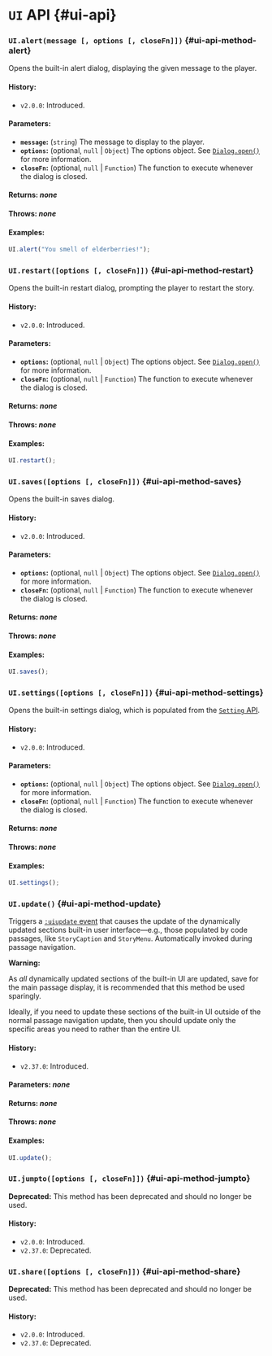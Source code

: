 <!-- ***********************************************************************************************
	UI API
************************************************************************************************ -->
# `UI` API {#ui-api}

<!-- *********************************************************************** -->

### `UI.alert(message [, options [, closeFn]])` {#ui-api-method-alert}

Opens the built-in alert dialog, displaying the given message to the player.

#### History:

* `v2.0.0`: Introduced.

#### Parameters:

* **`message`:** (`string`) The message to display to the player.
* **`options`:** (optional, `null` | `Object`) The options object.  See [`Dialog.open()`](#dialog-api-method-open) for more information.
* **`closeFn`:** (optional, `null` | `Function`) The function to execute whenever the dialog is closed.

#### Returns: *none*

#### Throws: *none*

#### Examples:

```javascript
UI.alert("You smell of elderberries!");
```

<!-- *********************************************************************** -->

### `UI.restart([options [, closeFn]])` {#ui-api-method-restart}

Opens the built-in restart dialog, prompting the player to restart the story.

#### History:

* `v2.0.0`: Introduced.

#### Parameters:

* **`options`:** (optional, `null` | `Object`) The options object.  See [`Dialog.open()`](#dialog-api-method-open) for more information.
* **`closeFn`:** (optional, `null` | `Function`) The function to execute whenever the dialog is closed.

#### Returns: *none*

#### Throws: *none*

#### Examples:

```javascript
UI.restart();
```

<!-- *********************************************************************** -->

### `UI.saves([options [, closeFn]])` {#ui-api-method-saves}

Opens the built-in saves dialog.

#### History:

* `v2.0.0`: Introduced.

#### Parameters:

* **`options`:** (optional, `null` | `Object`) The options object.  See [`Dialog.open()`](#dialog-api-method-open) for more information.
* **`closeFn`:** (optional, `null` | `Function`) The function to execute whenever the dialog is closed.

#### Returns: *none*

#### Throws: *none*

#### Examples:

```javascript
UI.saves();
```

<!-- *********************************************************************** -->

### `UI.settings([options [, closeFn]])` {#ui-api-method-settings}

Opens the built-in settings dialog, which is populated from the [`Setting` API](#setting-api).

#### History:

* `v2.0.0`: Introduced.

#### Parameters:

* **`options`:** (optional, `null` | `Object`) The options object.  See [`Dialog.open()`](#dialog-api-method-open) for more information.
* **`closeFn`:** (optional, `null` | `Function`) The function to execute whenever the dialog is closed.

#### Returns: *none*

#### Throws: *none*

#### Examples:

```javascript
UI.settings();
```

<!-- *********************************************************************** -->

### `UI.update()` {#ui-api-method-update}

Triggers a [`:uiupdate` event](#events-system-event-uiupdate) that causes the update of the dynamically updated sections built-in user interface—e.g., those populated by code passages, like `StoryCaption` and `StoryMenu`.  Automatically invoked during passage navigation.

<div role="note" class="warning"><b>Warning:</b>
<p>As <em>all</em> dynamically updated sections of the built-in UI are updated, save for the main passage display, it is recommended that this method be used sparingly.</p>
<p>Ideally, if you need to update these sections of the built-in UI outside of the normal passage navigation update, then you should update only the specific areas you need to rather than the entire UI.</p>
</div>

#### History:

* `v2.37.0`: Introduced.

#### Parameters: *none*

#### Returns: *none*

#### Throws: *none*

#### Examples:

```javascript
UI.update();
```

<!-- *********************************************************************** -->

### <span class="deprecated">`UI.jumpto([options [, closeFn]])`</span> {#ui-api-method-jumpto}

<p role="note" class="warning"><b>Deprecated:</b>
This method has been deprecated and should no longer be used.
</p>

#### History:

* `v2.0.0`: Introduced.
* `v2.37.0`: Deprecated.

<!-- *********************************************************************** -->

### <span class="deprecated">`UI.share([options [, closeFn]])`</span> {#ui-api-method-share}

<p role="note" class="warning"><b>Deprecated:</b>
This method has been deprecated and should no longer be used.
</p>

#### History:

* `v2.0.0`: Introduced.
* `v2.37.0`: Deprecated.

